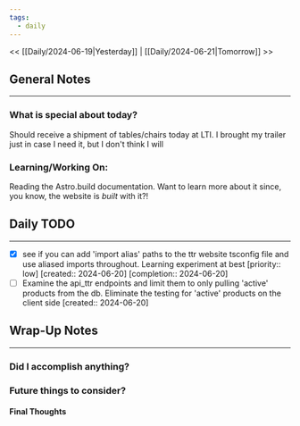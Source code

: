 ```yaml
---
tags:
  - daily
---
```

<< [[Daily/2024-06-19|Yesterday]] |  [[Daily/2024-06-21|Tomorrow]] >>

## General Notes
---
### What is special about today?
Should receive a shipment of tables/chairs today at LTI.  I brought my trailer just in case I need it, but I don't think I will

### Learning/Working On:
Reading the Astro.build documentation.  Want to learn more about it since, you know, the website is _built_ with it?!


## Daily TODO
---

- [x] see if you can add 'import alias' paths to the ttr website tsconfig file and use aliased imports throughout.  Learning experiment at best  [priority:: low]  [created:: 2024-06-20]  [completion:: 2024-06-20]
- [ ] Examine the api_ttr endpoints and limit them to only pulling 'active' products from the db.  Eliminate the testing for 'active' products on the client side  [created:: 2024-06-20]

## Wrap-Up Notes
---
### Did I accomplish anything?
### Future things to consider?
#### Final Thoughts

